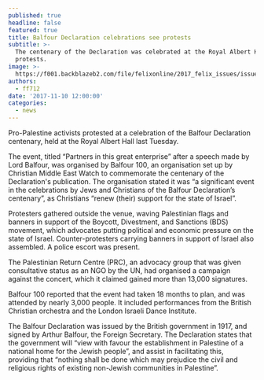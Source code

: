 ```yaml
---
published: true
headline: false
featured: true
title: Balfour Declaration celebrations see protests
subtitle: >-
  The centenary of the Declaration was celebrated at the Royal Albert Hall, amid
  protests.
image: >-
  https://f001.backblazeb2.com/file/felixonline/2017_felix_issues/issue_1675/1675_news_balfour.png
authors:
  - ff712
date: '2017-11-10 12:00:00'
categories:
  - news
---
```

Pro-Palestine activists protested at a celebration of the Balfour Declaration centenary, held at the Royal Albert Hall last Tuesday.

The event, titled “Partners in this great enterprise” after a speech made by Lord Balfour, was organised by Balfour 100, an organisation set up by Christian Middle East Watch to commemorate the centenary of the Declaration's publication. The organisation stated it was “a significant event in the celebrations by Jews and Christians of the Balfour Declaration’s centenary”, as Christians “renew (their) support for the state of Israel”.

Protesters gathered outside the venue, waving Palestinian flags and banners in support of the Boycott, Divestment, and Sanctions (BDS) movement, which advocates putting political and economic pressure on the state of Israel. Counter-protesters carrying banners in support of Israel also assembled. A police escort was present.

The Palestinian Return Centre (PRC), an advocacy group that was given consultative status as an NGO by the UN, had organised a campaign against the concert, which it claimed gained more than 13,000 signatures.

Balfour 100 reported that the event had taken 18 months to plan, and was attended by nearly 3,000 people. It included performances from the British Christian orchestra and the London Israeli Dance Institute.

The Balfour Declaration was issued by the British government in 1917, and signed by Arthur Balfour, the Foreign Secretary. The Declaration states that the government will “view with favour the establishment in Palestine of a national home for the Jewish people”, and assist in facilitating this, providing that “nothing shall be done which may prejudice the civil and religious rights of existing non-Jewish communities in Palestine”.
